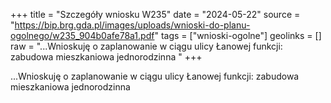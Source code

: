 +++
title = "Szczegóły wniosku W235"
date = "2024-05-22"
source = "https://bip.brg.gda.pl/images/uploads/wnioski-do-planu-ogolnego/w235_904b0afe78a1.pdf"
tags = ["wnioski-ogolne"]
geolinks = []
raw = "...Wnioskuję o zaplanowanie w ciągu ulicy Łanowej funkcji: zabudowa mieszkaniowa jednorodzinna "
+++

...Wnioskuję o zaplanowanie w ciągu ulicy Łanowej funkcji: zabudowa mieszkaniowa
jednorodzinna




